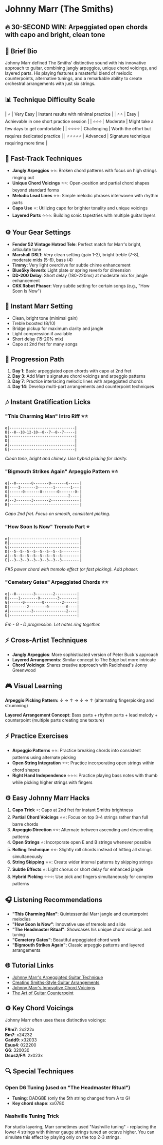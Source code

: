 # Johnny Marr (The Smiths)

## 🔥 30-SECOND WIN: Arpeggiated open chords with capo and bright, clean tone

## 🎸 Brief Bio
Johnny Marr defined The Smiths' distinctive sound with his innovative approach to guitar, combining jangly arpeggios, unique chord voicings, and layered parts. His playing features a masterful blend of melodic counterpoints, alternative tunings, and a remarkable ability to create orchestral arrangements with just six strings.

## 📊 Technique Difficulty Scale
| ⭐ | Very Easy | Instant results with minimal practice |
| ⭐⭐ | Easy | Achievable in one short practice session |
| ⭐⭐⭐ | Moderate | Might take a few days to get comfortable |
| ⭐⭐⭐⭐ | Challenging | Worth the effort but requires dedicated practice |
| ⭐⭐⭐⭐⭐ | Advanced | Signature technique requiring more time |

## 🚀 Fast-Track Techniques
- **Jangly Arpeggios** ⭐⭐: Broken chord patterns with focus on high strings ringing out
- **Unique Chord Voicings** ⭐⭐: Open-position and partial chord shapes beyond standard forms
- **Melodic Lead Lines** ⭐⭐: Simple melodic phrases interwoven with rhythm parts
- **Capo Use** ⭐: Utilizing capo for brighter tonality and unique voicings
- **Layered Parts** ⭐⭐⭐: Building sonic tapestries with multiple guitar layers

## ⚙️ Your Gear Settings
- **Fender 52 Vintage Hotrod Tele**: Perfect match for Marr's bright, articulate tone
- **Marshall DSL1**: Very clean setting (gain 1-2), bright treble (7-8), moderate mids (5-6), bass (4)
- **Timmy**: Very light overdrive for subtle chime enhancement
- **BlueSky Reverb**: Light plate or spring reverb for dimension
- **DD-200 Delay**: Short delay (180-220ms) at moderate mix for jangle enhancement
- **CKK Robot Phaser**: Very subtle setting for certain songs (e.g., "How Soon Is Now")

## 📱 Instant Marr Setting
- Clean, bright tone (minimal gain)
- Treble boosted (8/10)
- Bridge pickup for maximum clarity and jangle
- Light compression if available
- Short delay (15-20% mix)
- Capo at 2nd fret for many songs

## 🔄 Progression Path
1. **Day 1**: Basic arpeggiated open chords with capo at 2nd fret
2. **Day 3**: Add Marr's signature chord voicings and arpeggio patterns
3. **Day 7**: Practice interlacing melodic lines with arpeggiated chords
4. **Day 14**: Develop multi-part arrangements and counterpoint techniques

## 🎶 Instant Gratification Licks

### "This Charming Man" Intro Riff ⭐⭐
```tab
e|------------------------------|
B|--8--10-12-10--8--7--8--7-----|
G|------------------------------|
D|------------------------------|
A|------------------------------|
E|------------------------------|
```
*Clean tone, bright and chimey. Use hybrid picking for clarity.*

### "Bigmouth Strikes Again" Arpeggio Pattern ⭐⭐
```tab
e|--0-------0-------0-------0-----|
B|----3-------3-------1-------1---|
G|------0-------0-------0-------0-|
D|---------------------------2----|
A|--3-------3-------2-------------|
E|--------------------------------|
```
*Capo 2nd fret. Focus on smooth, consistent picking.*

### "How Soon Is Now" Tremolo Part ⭐
```tab
e|--------------------------------|
B|--------------------------------|
G|--------------------------------|
D|--5--5--5--5--5--5--5--5--------|
A|--5--5--5--5--5--5--5--5--------|
E|--3--3--3--3--3--3--3--3--------|
```
*F#5 power chord with tremolo effect (or fast picking). Add phaser.*

### "Cemetery Gates" Arpeggiated Chords ⭐⭐
```tab
e|--0--------3--------2----------|
B|----1--------0--------3--------|
G|------0--------0--------2------|
D|--------2--------0--------0----|
A|----------3---------------2----|
E|-------------------------------|
```
*Em - G - D progression. Let notes ring together.*

## ⚡ Cross-Artist Techniques
- **Jangly Arpeggios**: More sophisticated version of Peter Buck's approach
- **Layered Arrangements**: Similar concept to The Edge but more intricate
- **Chord Voicings**: Shares creative approach with Radiohead's Jonny Greenwood

## 🎮 Visual Learning
**Arpeggio Picking Pattern:**
↓ → ↑ → ↓ → ↑ (alternating fingerpicking and strumming)

**Layered Arrangement Concept:**
Bass parts + rhythm parts + lead melody + counterpoint (multiple parts creating one texture)

## ⚡ Practice Exercises
- **Arpeggio Patterns** ⭐⭐: Practice breaking chords into consistent patterns using alternate picking
- **Open String Integration** ⭐⭐: Practice incorporating open strings within chord shapes
- **Right Hand Independence** ⭐⭐⭐: Practice playing bass notes with thumb while picking higher strings with fingers

## ⚙️ Easy Johnny Marr Hacks
1. **Capo Trick** ⭐: Capo at 2nd fret for instant Smiths brightness
2. **Partial Chord Voicings** ⭐⭐: Focus on top 3-4 strings rather than full barre chords
3. **Arpeggio Direction** ⭐⭐: Alternate between ascending and descending patterns
4. **Open Strings** ⭐: Incorporate open E and B strings whenever possible
5. **Rolling Technique** ⭐⭐: Slightly roll chords instead of hitting all strings simultaneously
6. **String Skipping** ⭐⭐: Create wider interval patterns by skipping strings
7. **Subtle Effects** ⭐: Light chorus or short delay for enhanced jangle
8. **Hybrid Picking** ⭐⭐⭐: Use pick and fingers simultaneously for complex patterns

## 🎧 Listening Recommendations
- **"This Charming Man"**: Quintessential Marr jangle and counterpoint melodies
- **"How Soon Is Now"**: Innovative use of tremolo and slide
- **"The Headmaster Ritual"**: Showcases his unique chord voicings and tuning
- **"Cemetery Gates"**: Beautiful arpeggiated chord work
- **"Bigmouth Strikes Again"**: Classic arpeggio patterns and layered arrangements

## 🌐 Tutorial Links
- [Johnny Marr's Arpeggiated Guitar Technique](https://www.youtube.com/marr-arpeggio-technique)
- [Creating Smiths-Style Guitar Arrangements](https://www.premierguitar.com/smiths-arrangement-guide)
- [Johnny Marr's Innovative Chord Voicings](https://www.guitarworld.com/marr-chord-guide)
- [The Art of Guitar Counterpoint](https://www.ultimate-guitar.com/counterpoint-technique)

## ⚙️ Key Chord Voicings
Johnny Marr often uses these distinctive voicings:

**F#m7**: 2x222x  
**Bm7**: x24232  
**Cadd9**: x32033  
**Esus4**: 022200  
**G6**: 320030  
**Dsus2/F#**: 2x023x

## 🔍 Special Techniques

### Open D6 Tuning (used on "The Headmaster Ritual")
- **Tuning**: DADGBE (only the 5th string changed from A to G)
- **Key chord shape**: xx0780

### Nashville Tuning Trick
For studio layering, Marr sometimes used "Nashville tuning" - replacing the lower 4 strings with thinner gauge strings tuned an octave higher. You can simulate this effect by playing only on the top 2-3 strings.